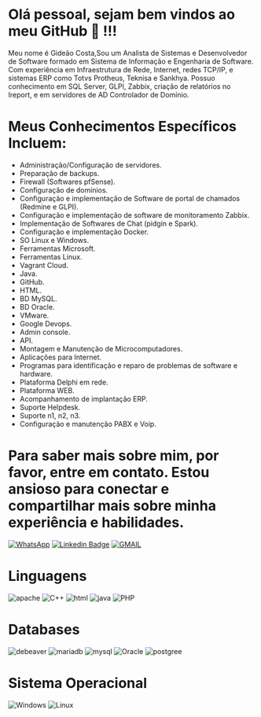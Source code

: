 # Olá pessoal, sejam bem vindos ao meu GitHub 👋 !!!

Meu nome é Gideão Costa,Sou um Analista de Sistemas e Desenvolvedor de Software formado em Sistema de Informação e Engenharia de Software. Com experiência em Infraestrutura de Rede, Internet, redes TCP/IP, e sistemas ERP como Totvs Protheus, Teknisa e Sankhya. Possuo conhecimento em SQL Server, GLPI, Zabbix, criação de relatórios no Ireport, e em servidores de AD Controlador de Domínio.

# Meus Conhecimentos Específicos Incluem:

- Administração/Configuração de servidores.
- Preparação de backups.
- Firewall (Softwares pfSense).
- Configuração de domínios.
- Configuração e implementação de Software de portal de chamados (Redmine e GLPI).
- Configuração e implementação de software de monitoramento Zabbix.
- Implementação de Softwares de Chat (pidgin e Spark).
- Configuração e implementação Docker.
- SO Linux e Windows.
- Ferramentas Microsoft.
- Ferramentas Linux.
- Vagrant Cloud.
- Java.
- GitHub.
- HTML.
- BD MySQL.
- BD Oracle.
- VMware.
- Google Devops.
- Admin console.
- API.
- Montagem e Manutenção de Microcomputadores.
- Aplicações para Internet.
- Programas para identificação e reparo de problemas de software e hardware.
- Plataforma Delphi em rede.
- Plataforma WEB.
- Acompanhamento de implantação ERP.
- Suporte Helpdesk.
- Suporte n1, n2, n3.
- Configuração e manutenção PABX e Voip.


# Para saber mais sobre mim, por favor, entre em contato. Estou ansioso para conectar e compartilhar mais sobre minha experiência e habilidades.

[![WhatsApp](https://img.shields.io/badge/WhatsApp-25D366?style=for-the-badge&logo=whatsapp&logoColor=white)](https://api.whatsapp.com/send?phone=5531984580449)
[![Linkedin Badge](https://img.shields.io/badge/-LinkedIn-blue?style=flat-square&logo=Linkedin&logoColor=white&link=https://www.linkedin.com/in/fagnerpsantos/)](https://www.linkedin.com/in/gide%C3%A3o-j%C3%A9fani-0629b410b/)
[![GMAIL](https://img.shields.io/badge/Gmail-D14836?style=for-the-badge&logo=gmail&logoColor=white)](mailto:sistemagideao@gmail.com)


# Linguagens

![apache](https://img.shields.io/badge/apache%20Groovy-4298B8?style=for-the-badge&logo=apachegroovy&logoColor=white)
![C++](https://img.shields.io/badge/C%2B%2B-00599C?style=for-the-badge&logo=c%2B%2B&logoColor=white)
![html](https://img.shields.io/badge/HTML5-E34F26?style=for-the-badge&logo=html5&logoColor=white)
![java](https://img.shields.io/badge/JavaScript-323330?style=for-the-badge&logo=javascript&logoColor=F7DF1E)
![PHP](https://img.shields.io/badge/PHP-777BB4?style=for-the-badge&logo=php&logoColor=white)

# Databases
![debeaver](https://img.shields.io/badge/dbeaver-382923?style=for-the-badge&logo=dbeaver&logoColor=white)
![mariadb](https://img.shields.io/badge/MariaDB-003545?style=for-the-badge&logo=mariadb&logoColor=white)
![mysql](https://img.shields.io/badge/MySQL-005C84?style=for-the-badge&logo=mysql&logoColor=white)
![Oracle](https://img.shields.io/badge/Oracle-F80000?style=for-the-badge&logo=Oracle&logoColor=white)
![postgree](https://img.shields.io/badge/PostgreSQL-316192?style=for-the-badge&logo=postgresql&logoColor=white)

# Sistema Operacional
![Windows](https://img.shields.io/badge/Windows-0078D6?style=for-the-badge&logo=windows&logoColor=white)
![Linux](https://img.shields.io/badge/Linux-FCC624?style=for-the-badge&logo=linux&logoColor=black)

